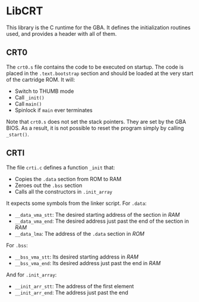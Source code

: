 # LibCRT

This library is the C runtime for the GBA. It defines the initialization
routines used, and provides a header with all of them.


## CRT0

The `crt0.s` file contains the code to be executed on startup. The code is
placed in the `.text.bootstrap` section and should be loaded at the very start
of the cartridge ROM. It will:
* Switch to THUMB mode
* Call `_init()`
* Call `main()`
* Spinlock if `main` ever terminates

Note that `crt0.s` does not set the stack pointers. They are set by the GBA
BIOS. As a result, it is not possible to reset the program simply by calling
`_start()`.


## CRTI

The file `crti.c` defines a function `_init` that:
* Copies the `.data` section from ROM to RAM
* Zeroes out the `.bss` section
* Calls all the constructors in `.init_array`

It expects some symbols from the linker script. For `.data`:
* `__data_vma_stt`: The desired starting address of the section in *RAM*
* `__data_vma_end`: The desired address just past the end of the section in
  *RAM*
* `__data_lma`: The address of the `.data` section in *ROM*

For `.bss`:
* `__bss_vma_stt`: Its desired starting address in *RAM*
* `__bss_vma_end`: Its desired address just past the end in *RAM*

And for `.init_array`:
* `__init_arr_stt`: The address of the first element
* `__init_arr_end`: The address just past the end
